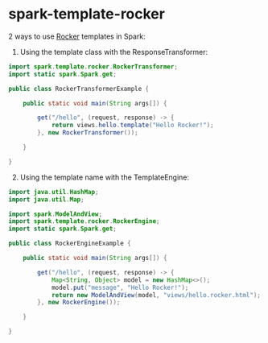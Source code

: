 spark-template-rocker 
==============================================

2 ways to use [Rocker](https://github.com/fizzed/rocker) templates in Spark:

1) Using the template class with the ResponseTransformer:

```java
import spark.template.rocker.RockerTransformer;
import static spark.Spark.get;

public class RockerTransformerExample {

    public static void main(String args[]) {

        get("/hello", (request, response) -> {
	        return views.hello.template("Hello Rocker!");
        }, new RockerTransformer());

    }

}
```

2) Using the template name with the TemplateEngine:

```java
import java.util.HashMap;
import java.util.Map;

import spark.ModelAndView;
import spark.template.rocker.RockerEngine;
import static spark.Spark.get;

public class RockerEngineExample {

    public static void main(String args[]) {

        get("/hello", (request, response) -> {
            Map<String, Object> model = new HashMap<>();
            model.put("message", "Hello Rocker!");
            return new ModelAndView(model, "views/hello.rocker.html");
        }, new RockerEngine());

    }

}
```
